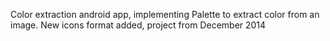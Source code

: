 Color extraction android app, implementing Palette to extract color from an image. New icons format added, project from December 2014 

